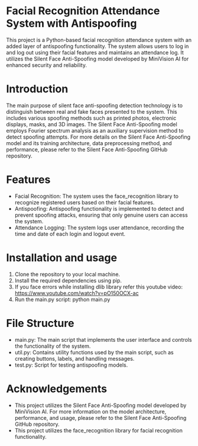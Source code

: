 # Facial Recognition Attendance System with Antispoofing
This project is a Python-based facial recognition attendance system with an added layer of antispoofing functionality. The system allows users to log in and log out using their facial features and maintains an attendance log. It utilizes the Silent Face Anti-Spoofing model developed by MiniVision AI for enhanced security and reliability.
# Introduction
The main purpose of silent face anti-spoofing detection technology is to distinguish between real and fake faces presented to the system. This includes various spoofing methods such as printed photos, electronic displays, masks, and 3D images. The Silent Face Anti-Spoofing model employs Fourier spectrum analysis as an auxiliary supervision method to detect spoofing attempts.
For more details on the Silent Face Anti-Spoofing model and its training architecture, data preprocessing method, and performance, please refer to the Silent Face Anti-Spoofing GitHub repository.
# Features
- Facial Recognition: The system uses the face_recognition library to recognize registered users based on their facial features.
- Antispoofing: Antispoofing functionality is implemented to detect and prevent spoofing attacks, ensuring that only genuine users can access the system.
- Attendance Logging: The system logs user attendance, recording the time and date of each login and logout event.
# Installation and usage
1. Clone the repository to your local machine.
2. Install the required dependencies using pip.
3. If you face errors while installing dlib library refer this youtube video: https://www.youtube.com/watch?v=pO150OCX-ac
4. Run the main.py script: python main.py
# File Structure
- main.py: The main script that implements the user interface and controls the functionality of the system.
- util.py: Contains utility functions used by the main script, such as creating buttons, labels, and handling messages.
- test.py: Script for testing antispoofing models.
# Acknowledgements
- This project utilizes the Silent Face Anti-Spoofing model developed by MiniVision AI. For more information on the model architecture, performance, and usage, please refer to the Silent Face Anti-Spoofing GitHub repository.
- This project utilizes the face_recognition library for facial recognition functionality.
